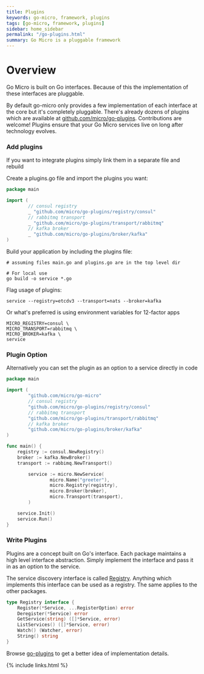 ```yaml
---
title: Plugins
keywords: go-micro, framework, plugins
tags: [go-micro, framework, plugins]
sidebar: home_sidebar
permalink: "/go-plugins.html"
summary: Go Micro is a pluggable framework
---
```


# Overview

Go Micro is built on Go interfaces. Because of this the implementation of these interfaces are pluggable.

By default go-micro only provides a few implementation of each interface at the core but it's completely pluggable. 
There's already dozens of plugins which are available at [github.com/micro/go-plugins](https://github.com/micro/go-plugins). 
Contributions are welcome! Plugins ensure that your Go Micro services live on long after technology evolves.

### Add plugins

If you want to integrate plugins simply link them in a separate file and rebuild

Create a plugins.go file and import the plugins you want:

```go
package main

import (
        // consul registry
        _ "github.com/micro/go-plugins/registry/consul"
        // rabbitmq transport
        _ "github.com/micro/go-plugins/transport/rabbitmq"
        // kafka broker
        _ "github.com/micro/go-plugins/broker/kafka"
)
```

Build your application by including the plugins file:

```shell
# assuming files main.go and plugins.go are in the top level dir
 
# For local use
go build -o service *.go
```

Flag usage of plugins:

```shell
service --registry=etcdv3 --transport=nats --broker=kafka
```

Or what's preferred is using environment variables for 12-factor apps

```
MICRO_REGISTRY=consul \
MICRO_TRANSPORT=rabbitmq \
MICRO_BROKER=kafka \
service
```

### Plugin Option

Alternatively you can set the plugin as an option to a service directly in code

```go
package main

import (
        "github.com/micro/go-micro" 
        // consul registry
        "github.com/micro/go-plugins/registry/consul"
        // rabbitmq transport
        "github.com/micro/go-plugins/transport/rabbitmq"
        // kafka broker
        "github.com/micro/go-plugins/broker/kafka"
)

func main() {
	registry := consul.NewRegistry()
	broker := kafka.NewBroker()
	transport := rabbimq.NewTransport()

        service := micro.NewService(
                micro.Name("greeter"),
                micro.Registry(registry),
                micro.Broker(broker),
                micro.Transport(transport),
        )

	service.Init()
	service.Run()
}
```

### Write Plugins

Plugins are a concept built on Go's interface. Each package maintains a high level interface abstraction. 
Simply implement the interface and pass it in as an option to the service.

The service discovery interface is called [Registry](https://godoc.org/github.com/micro/go-micro/registry#Registry). 
Anything which implements this interface can be used as a registry. The same applies to the other packages.

```go
type Registry interface {
    Register(*Service, ...RegisterOption) error
    Deregister(*Service) error
    GetService(string) ([]*Service, error)
    ListServices() ([]*Service, error)
    Watch() (Watcher, error)
    String() string
}
```

Browse [go-plugins](https://github.com/micro/go-plugins) to get a better idea of implementation details.

{% include links.html %}
